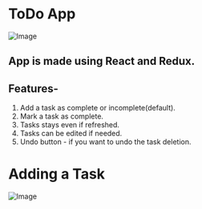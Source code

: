 # ToDo App

![Image](https://github.com/user-attachments/assets/139d3852-bc44-4550-a0f9-956f093423ee)

## App is made using React and Redux.
## Features-
1. Add a task as complete or incomplete(default).
2. Mark a task as complete.
3. Tasks stays even if refreshed.
4. Tasks can be edited if needed.
5. Undo button - if you want to undo the task deletion.

# Adding a Task
![Image](https://github.com/user-attachments/assets/5b13d5f8-8f2a-4f2e-9227-36830cb92599)
